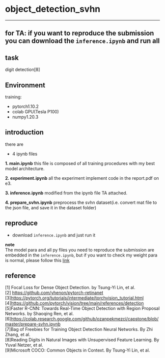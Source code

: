 # object_detection_svhn
---
for TA: if you want to reproduce the submission
you can download the `inference.ipynb` and run all
---
## task
digit detection[8]
## Environment
training:
- pytorch1.10.2
- colab GPU(Tesla P100)
- numpy1.20.3
## introduction
there are 
- 4 ipynb files

**1. main.ipynb**
this file is composed of all training procedures with my best model architecture.

**2. experiment.ipynb**
all the experiment implement code in the report.pdf on e3.

**3. inference.ipynb**
modified from the ipynb file TA attached.

**4. prepare_svhn.ipynb**
preprocess the svhn dataset(i.e. convert mat file to the json file, and save it in the dataset folder)

## reproduce
- download `inference.ipynb` and just run it

**note** </br>
The model para and all py files you need to reproduce the submission are embedded in the `inference.ipynb`, but if you want to check my weight para is normal, please follow this [link](https://drive.google.com/file/d/1fP4ZEEfgL05pj3hRZ8oqmaZ0uK1SM6Vi/view?usp=sharing)
## reference
[1] Focal Loss for Dense Object Detection. by Tsung-Yi Lin, et al.</br>
[2] https://github.com/yhenon/pytorch-retinanet</br>
[3]https://pytorch.org/tutorials/intermediate/torchvision_tutorial.html </br>
[4]https://github.com/pytorch/vision/tree/main/references/detection</br>
[5]Faster R-CNN: Towards Real-Time Object Detection with Region Proposal Networks. by Shaoqing Ren, et al.</br>
[6]https://colab.research.google.com/github/ozanpekmezci/capstone/blob/master/prepare-svhn.ipynb </br>
[7]Bag of Freebies for Training Object Detection Neural Networks. By Zhi Zhang, et al.</br>
[8]Reading Digits in Natural Images with Unsupervised Feature Learning. By 
Yuval Netzer, et al.</br>
[9]Microsoft COCO: Common Objects in Context. By Tsung-Yi Lin, et al.</br>



